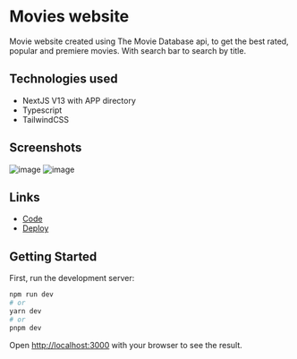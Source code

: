 # Movies website

Movie website created using The Movie Database api, to get the best rated, popular and premiere movies. With search bar to search by title.

## Technologies used

- NextJS V13 with APP directory
- Typescript
- TailwindCSS

## Screenshots

![image](https://user-images.githubusercontent.com/104742538/228536537-b7e2eeae-671b-4ba9-9427-56b69cbf9b2e.png)
![image](https://user-images.githubusercontent.com/104742538/228536692-5a499161-a20a-4263-b0d5-84b1d842fa40.png)

## Links

- [Code](https://github.com/CiroJSCH/movie-database-website)
- [Deploy](https://movie-database-website-6s4u124kw-cirojsch.vercel.app/)

## Getting Started

First, run the development server:

```bash
npm run dev
# or
yarn dev
# or
pnpm dev
```

Open [http://localhost:3000](http://localhost:3000) with your browser to see the result.
